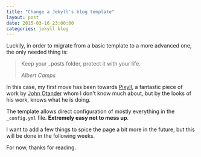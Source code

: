 ```yaml
---
title: "Change a Jekyll's blog template"
layout: post
date: 2015-03-16 23:00:00
categories: jekyll blog
---
```

Luckily, in order to migrate from a basic template to a more advanced one, the only needed thing is:

<blockquote>
  <p>
    Keep your _posts folder, protect it with your life.
  </p>
  <footer><cite title="Albert Camps">Albert Camps</cite></footer>
</blockquote>

In this case, my first move has been towards [Pixyll][pixyll], a fantastic piece of work by [John Otander](http://johnotander.com/) whom I don't know much about, but by the looks of his work, knows what he is doing.

The template allows direct configuration of mostly everything in the `_config.yml` file. **Extremely easy not to mess up**.

I want to add a few things to spice the page a bit more in the future, but this will be done in the following weeks.

For now, thanks for reading.

[pixyll]:http://pixyll.com/
